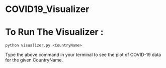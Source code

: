 # COVID19_Visualizer

# To Run The Visualizer :
    python visualizer.py <CountryName>
Type the above command in your terminal to see the plot of COVID-19 data for the given CountryName.